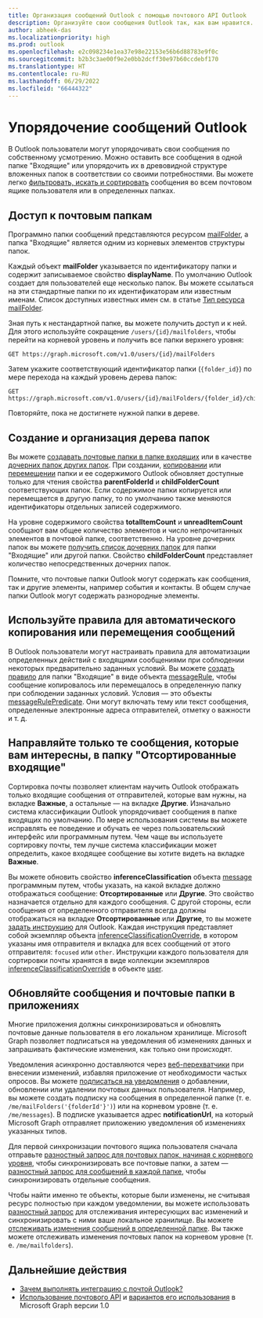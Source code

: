 ```yaml
---
title: Организация сообщений Outlook с помощью почтового API Outlook
description: Организуйте свои сообщения Outlook так, как вам нравится. Удобная фильтрация, поиск или сортировка сообщений во всем почтовом ящике или в определенных папках.
author: abheek-das
ms.localizationpriority: high
ms.prod: outlook
ms.openlocfilehash: e2c098234e1ea37e98e22153e56b6d88783e9f0c
ms.sourcegitcommit: b2b3c3ae00f9e2e0bb2dcff30e97b60ccdebf170
ms.translationtype: HT
ms.contentlocale: ru-RU
ms.lasthandoff: 06/29/2022
ms.locfileid: "66444322"
---
```

# <a name="organize-outlook-messages"></a>Упорядочение сообщений Outlook

В Outlook пользователи могут упорядочивать свои сообщения по собственному усмотрению. Можно оставить все сообщения в одной папке "Входящие" или упорядочить их в древовидной структуре вложенных папок в соответствии со своими потребностями. Вы можете легко [фильтровать, искать и сортировать](query-parameters.md) сообщения во всем почтовом ящике пользователя или в определенных папках.

## <a name="access-mail-folders"></a>Доступ к почтовым папкам

Программно папки сообщений представляются ресурсом [mailFolder](/graph/api/resources/mailfolder), а папка "Входящие" является одним из корневых элементов структуры папок.

Каждый объект **mailFolder** указывается по идентификатору папки и содержит записываемое свойство **displayName**. По умолчанию Outlook создает для пользователей еще несколько папок. Вы можете ссылаться на эти стандартные папки по их идентификаторам или известным именам. Список доступных известных имен см. в статье [Тип ресурса mailFolder](/graph/api/resources/mailfolder).

Зная путь к нестандартной папке, вы можете получить доступ и к ней. Для этого используйте сокращение `/users/{id}/mailfolders`, чтобы перейти на корневой уровень и получить все папки верхнего уровня:

```http
GET https://graph.microsoft.com/v1.0/users/{id}/mailFolders
```

Затем укажите соответствующий идентификатор папки (`{folder_id}`) по мере перехода на каждый уровень дерева папок:

```http
GET https://graph.microsoft.com/v1.0/users/{id}/mailFolders/{folder_id}/childfolders
```

Повторяйте, пока не достигнете нужной папки в дереве.

## <a name="create-and-organize-the-folder-tree"></a>Создание и организация дерева папок

Вы можете [создавать почтовые папки в папке входящих](/graph/api/user-post-mailfolders) или в качестве [дочерних папок других папок](/graph/api/mailfolder-post-childfolders). При создании, [копировании](/graph/api/mailfolder-copy) или [перемещении](/graph/api/mailfolder-move) папки и ее содержимого Outlook обновляет доступные только для чтения свойства **parentFolderId** и **childFolderCount** соответствующих папок. Если содержимое папки копируется или перемещается в другую папку, то по умолчанию также меняются идентификаторы отдельных записей содержимого.

На уровне содержимого свойства **totalItemCount** и **unreadItemCount** сообщают вам общее количество элементов и число непрочитанных элементов в почтовой папке, соответственно.
На уровне дочерних папок вы можете [получить список дочерних папок](/graph/api/user-list-mailfolders) для папки "Входящие" или другой папки.
Свойство **childFolderCount** представляет количество непосредственных дочерних папок.

Помните, что почтовые папки Outlook могут содержать как сообщения, так и другие элементы, например события и контакты. В общем случае папки Outlook могут содержать разнородные элементы.

## <a name="use-rules-to-automate-copying-or-moving-messages"></a>Используйте правила для автоматического копирования или перемещения сообщений

В Outlook пользователи могут настраивать правила для автоматизации определенных действий с входящими сообщениями при соблюдении некоторых предварительно заданных условий. Вы можете [создать правило](/graph/api/mailfolder-post-messagerules) для папки "Входящие" в виде объекта [messageRule](/graph/api/resources/messagerule), чтобы сообщение копировалось или перемещалось в определенную папку при соблюдении заданных условий.
Условия — это объекты [messageRulePredicate](/graph/api/resources/messagerulepredicates). Они могут включать тему или текст сообщения, определенные электронные адреса отправителей, отметку о важности и т. д.

## <a name="direct-only-the-messages-you-care-about-to-the-focused-inbox"></a>Направляйте только те сообщения, которые вам интересны, в папку "Отсортированные входящие"

Сортировка почты позволяет клиентам научить Outlook отображать только входящие сообщения от отправителей, которые вам нужны, на вкладке **Важные**, а остальные — на вкладке **Другие**. Изначально система классификации Outlook упорядочивает сообщения в папке входящих по умолчанию. По мере использования системы вы можете исправлять ее поведение и обучать ее через пользовательский интерфейс или программным путем. Чем чаще вы используете сортировку почты, тем лучше система классификации может определить, какое входящее сообщение вы хотите видеть на вкладке **Важные**.

Вы можете обновить свойство **inferenceClassification** объекта [message](/graph/api/resources/message) программным путем, чтобы указать, на какой вкладке должно отображаться сообщение: **Отсортированные** или **Другие**. Это свойство назначается отдельно для каждого сообщения. С другой стороны, если сообщения от определенного отправителя всегда должны отображаться на вкладке **Отсортированные** или **Другие**, то вы можете [задать инструкцию](/graph/api/inferenceclassification-post-overrides) для Outlook. Каждая инструкция представляет собой экземпляр объекта [inferenceClassificationOverride](/graph/api/resources/inferenceclassificationoverride), в котором указаны имя отправителя и вкладка для всех сообщений от этого отправителя: `focused` или `other`. Инструкции каждого пользователя для сортировки почты хранятся в виде коллекции экземпляров [inferenceClassificationOverride](/graph/api/resources/inferenceclassificationoverride) в объекте [user](/graph/api/resources/user).

## <a name="keep-messages-and-mail-folders-up-to-date-in-apps"></a>Обновляйте сообщения и почтовые папки в приложениях

Многие приложения должны синхронизироваться и обновлять почтовые данные пользователя в его локальном хранилище. Microsoft Graph позволяет подписаться на уведомления об изменениях данных и запрашивать фактические изменения, как только они происходят.

Уведомления асинхронно доставляются через [веб-перехватчики](/graph/api/resources/webhooks) при внесении изменений, избавляя приложение от необходимости частых опросов. Вы можете [подписаться на уведомления](/graph/api/subscription-post-subscriptions) о добавлении, обновлении или удалении почтовых данных пользователя. Например, вы можете создать подписку на сообщения в определенной папке (т. е. `/me/mailFolders('{folderId'}')`) или на корневом уровне (т. е. `/me/messages`). В подписке указывается адрес **notificationUrl**, на который Microsoft Graph отправляет приложению уведомления об изменениях указанных типов.

Для первой синхронизации почтового ящика пользователя сначала отправьте [разностный запрос для почтовых папок, начиная с корневого уровня](/graph/api/mailfolder-delta), чтобы синхронизировать все почтовые папки, а затем — [разностный запрос для сообщений в каждой папке](/graph/api/message-delta), чтобы синхронизировать отдельные сообщения.

Чтобы найти именно те объекты, которые были изменены, не считывая ресурс полностью при каждом уведомлении, вы можете использовать [разностный запрос](delta-query-overview.md) для отслеживания интересующих вас изменений и синхронизировать с ними ваше локальное хранилище. Вы можете [отслеживать изменения сообщений в определенной папке](delta-query-messages.md). Вы также можете отслеживать изменения почтовых папок на корневом уровне (т. е. `/me/mailfolders`).

## <a name="next-steps"></a>Дальнейшие действия

- [Зачем выполнять интеграцию с почтой Outlook?](outlook-mail-concept-overview.md)
- [Использование почтового API](/graph/api/resources/mail-api-overview) и [вариантов его использования](/graph/api/resources/mail-api-overview#common-use-cases) в Microsoft Graph версии 1.0
